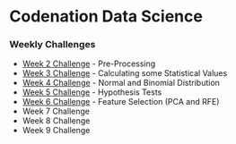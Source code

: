 # Codenation Data Science

### Weekly Challenges

* [Week 2 Challenge](data-science-0) - Pre-Processing
* [Week 3 Challenge](coestatistica-1) - Calculating some Statistical Values
* [Week 4 Challenge](data-science-1) - Normal and Binomial Distribution
* [Week 5 Challenge](data-science-2) - Hypothesis Tests
* [Week 6 Challenge](data-science-3) - Feature Selection (PCA and RFE)
* Week 7 Challenge
* Week 8 Challenge
* Week 9 Challenge

